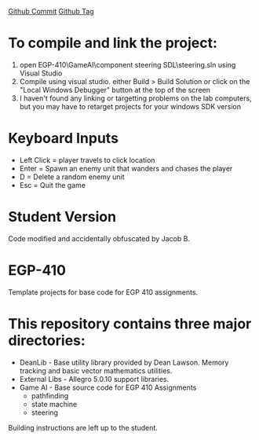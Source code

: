 [Github Commit](https://github.com/jacobnb/EGP-410/commit/9a5b364ba5f5561fbb99714af7256beb9e599af8)
[Github Tag](https://github.com/jacobnb/EGP-410/tree/Assignment1)

# To compile and link the project:
1. open EGP-410\GameAI\component steering SDL\steering.sln using Visual Studio
2. Compile using visual studio. either Build > Build Solution 
or click on the "Local Windows Debugger" button at the top of the screen
3. I haven't found any linking or targetting problems on the lab computers, 
but you may have to retarget projects for your windows SDK version

# Keyboard Inputs
* Left Click = player travels to click location
* Enter = Spawn an enemy unit that wanders and chases the player
* D = Delete a random enemy unit
* Esc = Quit the game


# Student Version
Code modified and accidentally obfuscated by Jacob B.

# EGP-410
Template projects for base code for EGP 410 assignments.

# This repository contains three major directories:
 * DeanLib - Base utility library provided by Dean Lawson. Memory tracking and basic vector mathematics utilities.
 * External Libs - Allegro 5.0.10 support libraries.
 * Game AI - Base source code for EGP 410 Assignments
   * pathfinding
   * state machine
   * steering

Building instructions are left up to the student. 

